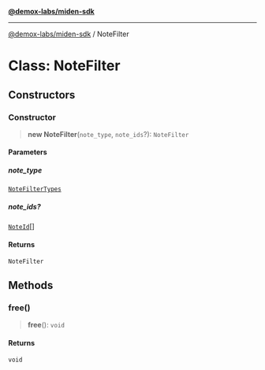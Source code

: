 [**@demox-labs/miden-sdk**](../README.md)

***

[@demox-labs/miden-sdk](../README.md) / NoteFilter

# Class: NoteFilter

## Constructors

### Constructor

> **new NoteFilter**(`note_type`, `note_ids`?): `NoteFilter`

#### Parameters

##### note\_type

[`NoteFilterTypes`](../enumerations/NoteFilterTypes.md)

##### note\_ids?

[`NoteId`](NoteId.md)[]

#### Returns

`NoteFilter`

## Methods

### free()

> **free**(): `void`

#### Returns

`void`
